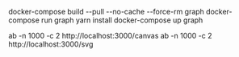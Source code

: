 docker-compose build --pull --no-cache --force-rm graph
docker-compose run graph yarn install
docker-compose up graph


ab -n 1000 -c 2 http://localhost:3000/canvas
ab -n 1000 -c 2 http://localhost:3000/svg
